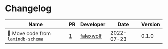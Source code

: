 # Changelog

<!-- prettier-ignore -->
Name | PR | Developer | Date | Version
--- | --- | --- | --- | ---
🚚 Move code from `lamindb-schema` | [1](https://github.com/laminlabs/lndb-schema-biology/pull/1) | [falexwolf](https://github.com/falexwolf) | 2022-07-23 | 0.1.0
